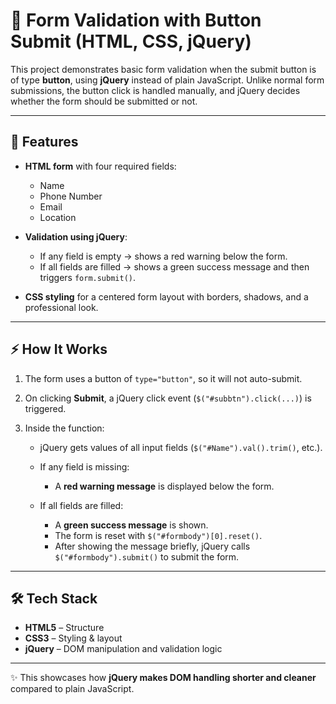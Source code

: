 # 📝 Form Validation with Button Submit (HTML, CSS, jQuery)

This project demonstrates basic form validation when the submit button is of type **button**, using **jQuery** instead of plain JavaScript.
Unlike normal form submissions, the button click is handled manually, and jQuery decides whether the form should be submitted or not.

---

## 🚀 Features

* **HTML form** with four required fields:

  * Name
  * Phone Number
  * Email
  * Location

* **Validation using jQuery**:

  * If any field is empty → shows a red warning below the form.
  * If all fields are filled → shows a green success message and then triggers `form.submit()`.

* **CSS styling** for a centered form layout with borders, shadows, and a professional look.

---

## ⚡ How It Works

1. The form uses a button of `type="button"`, so it will not auto-submit.
2. On clicking **Submit**, a jQuery click event (`$("#subbtn").click(...)`) is triggered.
3. Inside the function:

   * jQuery gets values of all input fields (`$("#Name").val().trim()`, etc.).
   * If any field is missing:

     * A **red warning message** is displayed below the form.
   * If all fields are filled:

     * A **green success message** is shown.
     * The form is reset with `$("#formbody")[0].reset()`.
     * After showing the message briefly, jQuery calls `$("#formbody").submit()` to submit the form.

---

## 🛠️ Tech Stack

* **HTML5** – Structure
* **CSS3** – Styling & layout
* **jQuery** – DOM manipulation and validation logic

---

✨ This showcases how **jQuery makes DOM handling shorter and cleaner** compared to plain JavaScript.
